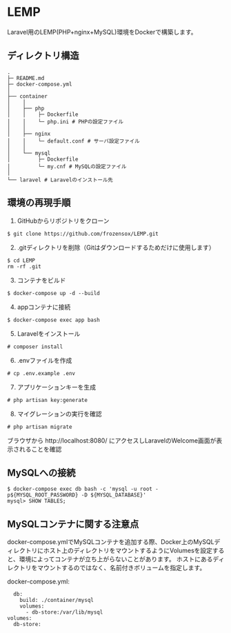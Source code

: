 # LEMP
Laravel用のLEMP(PHP+nginx+MySQL)環境をDockerで構築します。
## ディレクトリ構造
```
.
├─ README.md
├─ docker-compose.yml
│
├── container
│    │
│    ├── php
│    │    ├─ Dockerfile
│    │    └─ php.ini # PHPの設定ファイル
│    │
│    ├── nginx
│    │    └─ default.conf # サーバ設定ファイル
│    │
│    └── mysql
│         ├─ Dockerfile
│         └─ my.cnf # MySQLの設定ファイル
│
└── laravel # Laravelのインストール先
```

## 環境の再現手順
1. GitHubからリポジトリをクローン
```
$ git clone https://github.com/frozensox/LEMP.git
```
2. .gitディレクトリを削除（Gitはダウンロードするためだけに使用します）
```
$ cd LEMP
rm -rf .git
```
3. コンテナをビルド
```
$ docker-compose up -d --build
```
4. appコンテナに接続
```
$ docker-compose exec app bash
```
5. Laravelをインストール
```
# composer install
```
6. .envファイルを作成
```
# cp .env.example .env
```
7. アプリケーションキーを生成
```
# php artisan key:generate
```
8. マイグレーションの実行を確認
```
# php artisan migrate
```
ブラウザから http://localhost:8080/ にアクセスしLaravelのWelcome画面が表示されることを確認

## MySQLへの接続
```
$ docker-compose exec db bash -c 'mysql -u root -p${MYSQL_ROOT_PASSWORD} -D ${MYSQL_DATABASE}'
mysql> SHOW TABLES;
```

## MySQLコンテナに関する注意点
docker-compose.ymlでMySQLコンテナを追加する際、Docker上のMySQLディレクトリにホスト上のディレクトリをマウントするようにVolumesを設定すると、環境によってコンテナが立ち上がらないことがあります。
ホストにあるディレクトリをマウントするのではなく、名前付きボリュームを指定します。  
  
docker-compose.yml:
```
  db:
    build: ./container/mysql
    volumes:
      - db-store:/var/lib/mysql
volumes:
  db-store:
```
